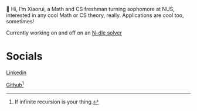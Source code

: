  👋 Hi, I’m Xiaorui, a Math and CS freshman turning sophomore at NUS, interested in any cool Math or CS theory, really. Applications are cool too, sometimes!
 
 Currently working on and off on an [N-dle solver](https://github.com/xiaorui-ui/Ndle)
 
 # Socials
 [Linkedin](https://www.linkedin.com/in/xiaorui-zhang-83687a196/)

[Github](https://github.com/xiaorui-ui)[^1]
 
 [^1]: If infinite recursion is your thing.


<!---
xiaorui-ui/xiaorui-ui is a ✨ special ✨ repository because its `README.md` (this file) appears on your GitHub profile.
You can click the Preview link to take a look at your changes.
--->
